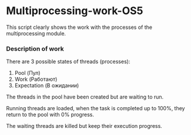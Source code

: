 # Multiprocessing-work-OS5

This script clearly shows the work with the processes of the multiprocessing module.
### Description of work
There are 3 possible states of threads (processes):
1. Pool (Пул)
2. Work (Работают)
3. Expectation (В ожидании)

The threads in the pool have been created but are waiting to run.

Running threads are loaded, when the task is completed up to 100%, they return to the pool with 0% progress.

The waiting threads are killed but keep their execution progress.
